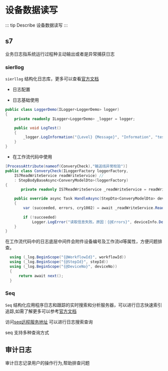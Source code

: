 # 设备数据读写

::: tip Describe
设备数据读写
:::

## s7

业务日志指系统运行过程种主动输出或者是异常捕获日志

### sierllog

`sierllog` 结构化日志库，更多可以查看[官方文档](https://serilog.net/)

- 日志配置
  
- 日志基础使用

```C#
public class LoggerDemo(ILogger<LoggerDemo> logger)
{
    private readonly ILogger<LoggerDemo> _logger = logger;

    public void LogTest() 
    {
        _logger.LogInformation("{Level} {Message}", "Information", "test log");
    }
}
```

- 在工作流代码中使用

```c#
[ProcessAttribute(nameof(ConveryCheck),"输送线异常校验")]
public class ConveryCheck(ILoggerFactory loggerFactory,
    IS7ReadWriteService readWriteService) // 
    : StepBodyBaseAsync<ConveryModelDto>(loggerFactory)
{
       private readonly IS7ReadWriteService _readWriteService = readWriteService;

    public override async Task HandleAsync(StepDto<ConveryModelDto> deviceInfo)
    {
        var (succeeded, errors, cry1002) = await _readWriteService.ReadAsync<ConveryProtocol, ConveryModelDto>("1002");
     
        if (!succeeded)
            Logger.LogError("读取信息失败。原因：{@Errors}", deviceInfo.DeviceNo, errors);
    }
}
```

在工作流代码中的日志底层中间件会附件设备编号及工作流id等属性，方便问题排查。

```c#
  using (_log.BeginScope("{@WorkflowId}", workflowId))
  using (_log.BeginScope("{@StepId}", stepId))
  using (_log.BeginScope("{@DeviceNo}", deviceNo))
  {
      return await next();
  }
```

### Seq

`Seq` 结构化应用程序日志和跟踪的实时搜索和分析服务器，可以进行日志快速索引追踪,如需了解更多可以参考[官方文档](https://docs.datalust.co/docs/an-overview-of-seq)

访问[seq远程服务地址](http://47.106.154.216:8900/) 可以进行日志搜索查询

seq 支持多种查询方式

## 审计日志

审计日志记录用户的操作行为,帮助排查问题
